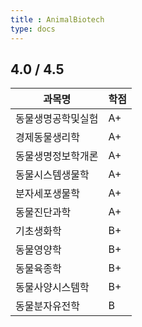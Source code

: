 ```yaml
---
title : AnimalBiotech
type: docs
---
```

## 4.0 / 4.5

| 과목명   | 학점 |
|----------|------|
| 동물생명공학및실험  | A+    |
| 경제동물생리학    | A+    |
| 동물생명정보학개론    | A+    |
| 동물시스템생물학    | A+    |
| 분자세포생물학    | A+    |
| 동물진단과학    | A+    |
| 기초생화학    | B+    |
| 동물영양학    | B+    |
| 동물육종학    | B+    |
| 동물사양시스템학    | B+    |
| 동물분자유전학    | B    |


